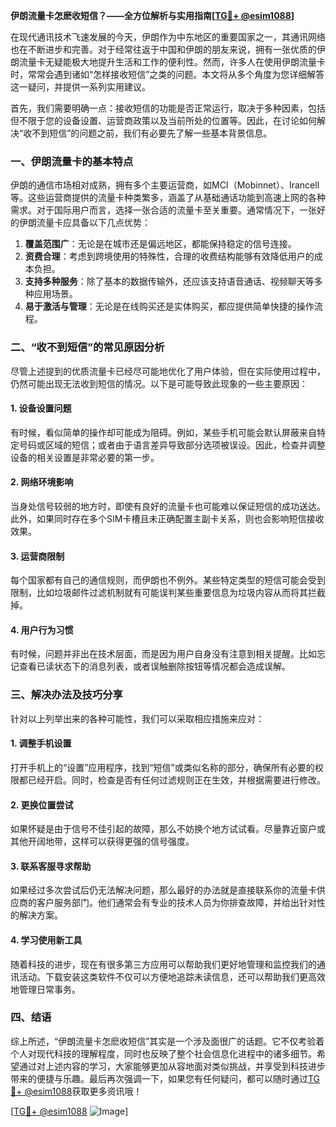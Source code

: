 **伊朗流量卡怎麽收短信？——全方位解析与实用指南[[TG💪+ @esim1088](https://t.me/s/esim1088)]**

在现代通讯技术飞速发展的今天，伊朗作为中东地区的重要国家之一，其通讯网络也在不断进步和完善。对于经常往返于中国和伊朗的朋友来说，拥有一张优质的伊朗流量卡无疑能极大地提升生活和工作的便利性。然而，许多人在使用伊朗流量卡时，常常会遇到诸如“怎样接收短信”之类的问题。本文将从多个角度为您详细解答这一疑问，并提供一系列实用建议。

首先，我们需要明确一点：接收短信的功能是否正常运行，取决于多种因素，包括但不限于您的设备设置、运营商政策以及当前所处的位置等。因此，在讨论如何解决“收不到短信”的问题之前，我们有必要先了解一些基本背景信息。

### 一、伊朗流量卡的基本特点

伊朗的通信市场相对成熟，拥有多个主要运营商，如MCI（Mobinnet）、Irancell等。这些运营商提供的流量卡种类繁多，涵盖了从基础通话功能到高速上网的各种需求。对于国际用户而言，选择一张合适的流量卡至关重要。通常情况下，一张好的伊朗流量卡应具备以下几点优势：

1. **覆盖范围广**：无论是在城市还是偏远地区，都能保持稳定的信号连接。
2. **资费合理**：考虑到跨境使用的特殊性，合理的收费结构能够有效降低用户的成本负担。
3. **支持多种服务**：除了基本的数据传输外，还应该支持语音通话、视频聊天等多种应用场景。
4. **易于激活与管理**：无论是在线购买还是实体购买，都应提供简单快捷的操作流程。

### 二、“收不到短信”的常见原因分析

尽管上述提到的优质流量卡已经尽可能地优化了用户体验，但在实际使用过程中，仍然可能出现无法收到短信的情况。以下是可能导致此现象的一些主要原因：

#### 1. 设备设置问题
有时候，看似简单的操作却可能成为阻碍。例如，某些手机可能会默认屏蔽来自特定号码或区域的短信；或者由于语言差异导致部分选项被误设。因此，检查并调整设备的相关设置是非常必要的第一步。

#### 2. 网络环境影响
当身处信号较弱的地方时，即使有良好的流量卡也可能难以保证短信的成功送达。此外，如果同时存在多个SIM卡槽且未正确配置主副卡关系，则也会影响短信接收效果。

#### 3. 运营商限制
每个国家都有自己的通信规则，而伊朗也不例外。某些特定类型的短信可能会受到限制，比如垃圾邮件过滤机制就有可能误判某些重要信息为垃圾内容从而将其拦截掉。

#### 4. 用户行为习惯
有时候，问题并非出在技术层面，而是因为用户自身没有注意到相关提醒。比如忘记查看已读状态下的消息列表，或者误触删除按钮等情况都会造成误解。

### 三、解决办法及技巧分享

针对以上列举出来的各种可能性，我们可以采取相应措施来应对：

#### 1. 调整手机设置
打开手机上的“设置”应用程序，找到“短信”或类似名称的部分，确保所有必要的权限都已经开启。同时，检查是否有任何过滤规则正在生效，并根据需要进行修改。

#### 2. 更换位置尝试
如果怀疑是由于信号不佳引起的故障，那么不妨换个地方试试看。尽量靠近窗户或其他开阔地带，这样可以获得更强的信号强度。

#### 3. 联系客服寻求帮助
如果经过多次尝试后仍无法解决问题，那么最好的办法就是直接联系你的流量卡供应商的客户服务部门。他们通常会有专业的技术人员为你排查故障，并给出针对性的解决方案。

#### 4. 学习使用新工具
随着科技的进步，现在有很多第三方应用可以帮助我们更好地管理和监控我们的通讯活动。下载安装这类软件不仅可以方便地追踪未读信息，还可以帮助我们更高效地管理日常事务。

### 四、结语

综上所述，“伊朗流量卡怎麽收短信”其实是一个涉及面很广的话题。它不仅考验着个人对现代科技的理解程度，同时也反映了整个社会信息化进程中的诸多细节。希望通过对上述内容的学习，大家能够更加从容地面对类似挑战，并享受到科技进步带来的便捷与乐趣。最后再次强调一下，如果您有任何疑问，都可以随时通过[TG💪+ @esim1088](https://t.me/s/esim1088)获取更多资讯哦！

[[TG💪+ @esim1088](https://t.me/s/esim1088) ![Image](https://i.postimg.cc/4NQfJmqS/Snipaste-2025-05-13-00-14-12.png)]